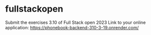 # fullstackopen
Submit the exercises 3.10 of Full Stack open 2023
Link to your online application: https://phonebook-backend-310-3-19.onrender.com/
